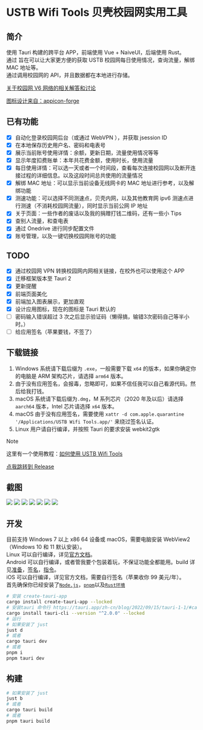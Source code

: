 # USTB Wifi Tools 贝壳校园网实用工具

## 简介

使用 Tauri 构建的跨平台 APP，前端使用 Vue + NaiveUI，后端使用 Rust。 \
通过
旨在可以让大家更方便的获取 USTB 校园网每日使用情况，查询流量，解绑 MAC 地址等。 \
通过调用校园网的 API，并且数据都在本地进行存储。

[关于校园网 V6 网络的相关解答和讨论](https://github.com/CakeAL/ustb-wifi-tools/discussions/6)

[图标设计来自：appicon-forge](https://github.com/zhangyu1818/appicon-forge)

## 已有功能

- [x] 自动化登录校园网后台（或通过 WebVPN ），并获取 jsession ID
- [x] 在本地保存历史用户名、密码和电表号
- [x] 展示当前账号使用详情：余额，更新日期，流量使用情况等等
- [x] 显示年度扣费账单：本年共花费金额，使用时长，使用流量
- [x] 每日使用详情：可以选一天或者一个时间段，查看每次连接校园网以及断开连接过程的详细信息。以及这段时间总共使用的流量情况
- [x] 解绑 MAC 地址：可以显示当前设备无线网卡的 MAC 地址进行参考，以及解绑功能
- [x] 测速功能：可以选择不同测速点，贝壳内网，以及其他教育网 ipv6 测速点进行测速（不消耗校园网流量），同时显示当前公网 IP 地址
- [x] 关于页面：一些作者的废话以及我的捐赠打钱二维码，还有一些小 Tips
- [x] 查别人流量，和查电表
- [x] 通过 Onedrive 进行同步配置文件
- [x] 账号管理，以及一键切换校园网账号的功能 

## TODO

- [x] 通过校园网 VPN 转换校园网内网相关链接，在校外也可以使用这个 APP
- [x] 迁移框架版本至 Tauri 2
- [x] 更新提醒 
- [x] 前端页面美化
- [x] 前端加入图表展示，更加直观
- [x] 设计应用图标，现在的图标是 Tauri 默认的
- [ ] 密码输入错误超过 3 次之后显示验证码（懒得搞，输错3次密码自己等半小时。）
- [ ] 给应用签名（苹果要钱，不签了）

## 下载链接

1. Windows 系统请下载后缀为 `.exe`，一般需要下载 `x64` 的版本，如果你确定你的电脑是 ARM 架构芯片，请选择 `arm64` 版本。
2. 由于没有应用签名，会报毒，忽略即可，如果不信任我可以自己看源代码。然后给我打钱。
3. macOS 系统请下载后缀为`.dmg`，M 系列芯片（2020 年及以后）请选择 `aarch64` 版本，Intel 芯片请选择 `x64` 版本。
4. macOS 由于没有应用签名，需要使用 `xattr -d com.apple.quarantine '/Applications/USTB Wifi Tools.app/'` 来绕过签名认证。
5. Linux 用户请自行编译，并按照 Tauri 的要求安装 webkit2gtk

> [!NOTE]  
> 这里有一个使用教程：[如何使用 USTB Wifi Tools](https://github.com/CakeAL/ustb-wifi-tools/blob/main/%E5%A6%82%E4%BD%95%E4%BD%BF%E7%94%A8%20USTB%20Wifi%20Tools%EF%BC%88%E5%90%AB%E5%A6%82%E4%BD%95%E6%96%B9%E4%BE%BF%E6%B3%A8%E9%94%80%E8%B4%A6%E5%8F%B7%EF%BC%89.pdf)

[点我跳转到 Release](https://github.com/CakeAL/ustb-wifi-tools/releases/)

## 截图

![](pics/image1.png)
![](pics/image2.png)
![](pics/image3.png)
![](pics/image4.png)
![](pics/image5.png)
![](pics/image6.png)
![](pics/image7.png)

## 开发

目前支持 Windows 7 以上 x86 64 设备或 macOS，需要电脑安装 WebView2（Windows 10 和 11 默认安装）。 \
Linux 可以自行编译，详见[官方文档](https://tauri.app/start/prerequisites/#linux)。\
Android 可以自行编译，或者管我要个包装着玩，不保证功能全都能用。build 详见[准备](https://tauri.app/start/prerequisites/#android)，[签名](https://tauri.app/distribute/sign/android/)，[指令](https://tauri.app/distribute/google-play/#architecture-selection)。\
iOS 可以自行编译，详见官方文档，需要自行签名（苹果收你 99 美元/年）。\
首先确保你已经安装了[`Node.js`](https://nodejs.cn/download/)，[`pnpm`](https://www.pnpm.cn/)以及[`Rust环境`](https://www.rust-lang.org/zh-CN/tools/install)

```bash
# 安装 create-tauri-app
cargo install create-tauri-app --locked
# 安装tauri 命令行 https://tauri.app/zh-cn/blog/2022/09/15/tauri-1-1/#cargo-binstall-support-for-tauri-cli
cargo install tauri-cli --version "^2.0.0" --locked
# 运行
# 如果安装了 just
just d
# 或者
cargo tauri dev
# 或者
pnpm i
pnpm tauri dev
```

## 构建

```bash
# 如果安装了 just
just b
# 或者
cargo tauri build
# 或者
pnpm tauri build
```
